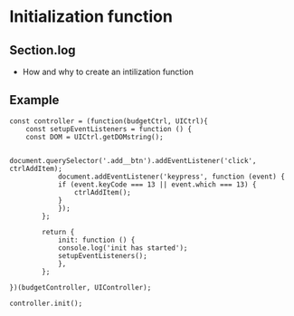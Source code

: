 # Initialization function

## Section.log

- How and why to create an intilization function

## Example

<pre><code>const controller = (function(budgetCtrl, UICtrl){ 
    const setupEventListeners = function () {
    const DOM = UICtrl.getDOMstring();

            document.querySelector('.add__btn').addEventListener('click', ctrlAddItem);
            document.addEventListener('keypress', function (event) {
            if (event.keyCode === 13 || event.which === 13) {
                ctrlAddItem();
            }
            });
        };

        return {
            init: function () {
            console.log('init has started');
            setupEventListeners();
            },
        };

})(budgetController, UIController);

controller.init();
</code></pre>
